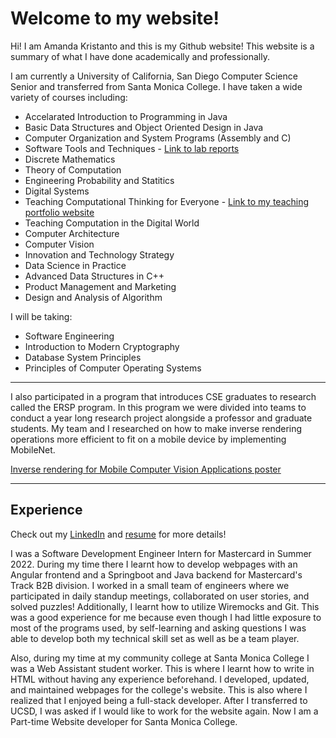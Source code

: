 # Welcome to my website! 

Hi! I am Amanda Kristanto and this is my Github website! This website is a summary of what I have done academically and professionally. 

I am currently a University of California, San Diego Computer Science Senior and transferred from Santa Monica College. I have taken a wide variety of courses including: 

* Accelarated Introduction to Programming in Java
* Basic Data Structures and Object Oriented Design in Java 
* Computer Organization and System Programs (Assembly and C)
* Software Tools and Techniques - [Link  to lab reports](https://ajkristanto.github.io/cse15l-lab-reports/index.html)
* Discrete Mathematics
* Theory of Computation
* Engineering Probability and Statitics
* Digital Systems 
* Teaching Computational Thinking for Everyone - [Link to my teaching portfolio website]([https://ajkristanto.github.io/teaching-portfolio/](https://ajkristanto.github.io/teaching-portfolio/index.html))
* Teaching Computation in the Digital World
* Computer Architecture
* Computer Vision 
* Innovation and Technology Strategy 
* Data Science in Practice
* Advanced Data Structures in C++ 
* Product Management and Marketing
* Design and Analysis of Algorithm


I will be taking: 
* Software Engineering
* Introduction to Modern Cryptography
* Database System Principles
* Principles of Computer Operating Systems 

---

I also participated in a program that introduces CSE graduates to research called the ERSP program. In this program we were divided into teams to conduct a year long research project alongside a professor and graduate students. My team and I researched on how to make inverse rendering operations more efficient to fit on a mobile device by implementing MobileNet.

[Inverse rendering for Mobile Computer Vision Applications poster](https://ersp.eng.ucsd.edu/projects/2021-2022-projects#h.qljgrc2nagdh)

--- 

## Experience 

Check out my [LinkedIn](https://www.linkedin.com/in/amanda-kristanto-1094a6172/) and [resume](https://ajkristanto.github.io/introduction/resume-2023.pdf) for more details! 

I was a Software Development Engineer Intern for Mastercard in Summer 2022. During my time there I learnt how to develop webpages with an Angular frontend and a Springboot and Java backend for Mastercard's Track B2B division. I worked in a small team of engineers where we participated in daily standup meetings, collaborated on user stories, and solved puzzles! Additionally, I learnt how to utilize Wiremocks and Git. This was a good experience for me because even though I had little exposure to most of the programs used, by self-learning and asking questions I was able to develop both my technical skill set as well as be a team player. 

Also, during my time at my community college at Santa Monica College I was a Web Assistant student worker. This is where I learnt how to write in HTML without having any experience beforehand. I developed, updated, and maintained webpages for the college's website. This is also where I realized that I enjoyed being a full-stack developer. After I transferred to UCSD, I was asked if I would like to work for the website again. Now I am a Part-time Website developer for Santa Monica College. 
